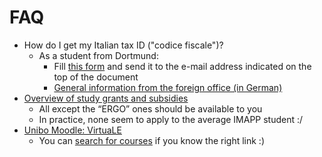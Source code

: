 # FAQ

* How do I get my Italian tax ID ("codice fiscale")?
  * As a student from Dortmund:
    * Fill [this form](https://consdortmund.esteri.it/wp-content/uploads/2023/04/richiesta_codice_fiscale_2022.pdf) and send it to the e-mail address indicated on the top of the document
    * [General information from the foreign office (in German)](https://italien.diplo.de/it-de/service/07-KonsularinfoA-Z/-/1587096)
* [Overview of study grants and subsidies](https://www.unibo.it/en/study/study-grants-and-subsidies)
  * All except the “ERGO” ones should be available to you
  * In practice, none seem to apply to the average IMAPP student :/
* [Unibo Moodle: VirtuaLE](https://virtuale.unibo.it/)
  * You can [search for courses](https://virtuale.unibo.it/course/search.php) if you know the right link :)
